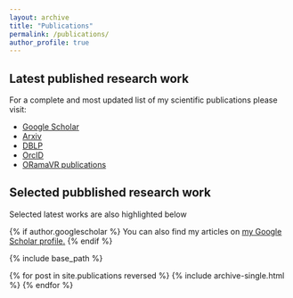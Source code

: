 ```yaml
---
layout: archive
title: "Publications"
permalink: /publications/
author_profile: true
---
```


## Latest published research work
For a complete and most updated list of my scientific publications please visit:
* [Google Scholar](https://scholar.google.com/citations?user=rUfyI3MAAAAJ&hl=en)
* [Arxiv](https://arxiv.org/search/?query=George%20Papagiannakis&searchtype=all&source=header)
* [DBLP](https://dblp.uni-trier.de/pers/hd/p/Papagiannakis:George)
* [OrcID](https://orcid.org/0000-0002-2977-9850)
* [ORamaVR publications](https://oramavr.com/publications/)

## Selected pubblished research work
Selected latest works are also highlighted below


{% if author.googlescholar %}
  You can also find my articles on <u><a href="{{author.googlescholar}}">my Google Scholar profile</a>.</u>
{% endif %}

{% include base_path %}

{% for post in site.publications reversed %}
  {% include archive-single.html %}
{% endfor %}
